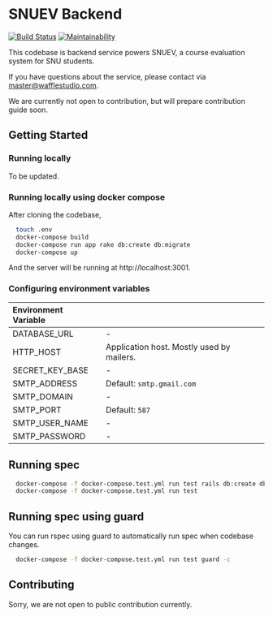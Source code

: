 # SNUEV Backend

[![Build Status](https://travis-ci.org/wafflestudio/snuev-backend.svg)](https://travis-ci.org/wafflestudio/snuev-backend)
[![Maintainability](https://api.codeclimate.com/v1/badges/0c22afff95fb49719426/maintainability)](https://codeclimate.com/github/wafflestudio/snuev-backend/maintainability)

This codebase is backend service powers SNUEV, a course evaluation system for SNU students.

If you have questions about the service, please contact via [master@wafflestudio.com](mailto:master@wafflestudio.com).

We are currently not open to contribution, but will prepare contribution guide soon.

## Getting Started

### Running locally

To be updated.

### Running locally using docker compose

After cloning the codebase,

```bash
  touch .env
  docker-compose build
  docker-compose run app rake db:create db:migrate
  docker-compose up
```

And the server will be running at http://localhost:3001.

### Configuring environment variables

| Environment Variable |                                           |
|:---------------------|:------------------------------------------|
| DATABASE_URL         | -                                         |
| HTTP_HOST            | Application host. Mostly used by mailers. |
| SECRET_KEY_BASE      | -                                         |
| SMTP_ADDRESS         | Default: `smtp.gmail.com`                 |
| SMTP_DOMAIN          | -                                         |
| SMTP_PORT            | Default: `587`                            |
| SMTP_USER_NAME       | -                                         |
| SMTP_PASSWORD        | -                                         |

## Running spec

```bash
  docker-compose -f docker-compose.test.yml run test rails db:create db:migrate # initial setup
  docker-compose -f docker-compose.test.yml run test
```

## Running spec using guard

You can run rspec using guard to automatically run spec when codebase changes.

```bash
  docker-compose -f docker-compose.test.yml run test guard -c
```

## Contributing

Sorry, we are not open to public contribution currently.
